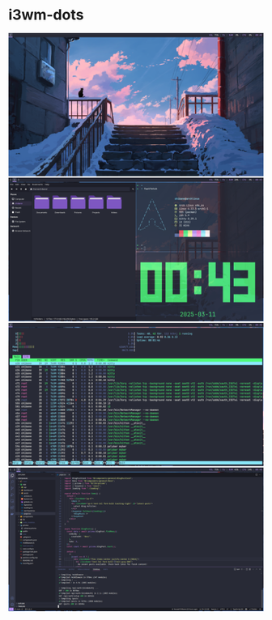 # i3wm-dots

![Alt text](./assets/1.png)
![Alt text](./assets/2.png)
![Alt text](./assets/3.png)
![Alt text](./assets/4.png)